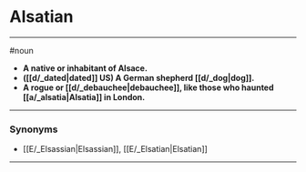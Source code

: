 # Alsatian
---
#noun
- **A native or inhabitant of Alsace.**
- **([[d/_dated|dated]] US) A German shepherd [[d/_dog|dog]].**
- **A rogue or [[d/_debauchee|debauchee]], like those who haunted [[a/_alsatia|Alsatia]] in London.**
---
### Synonyms
- [[E/_Elsassian|Elsassian]], [[E/_Elsatian|Elsatian]]
---

